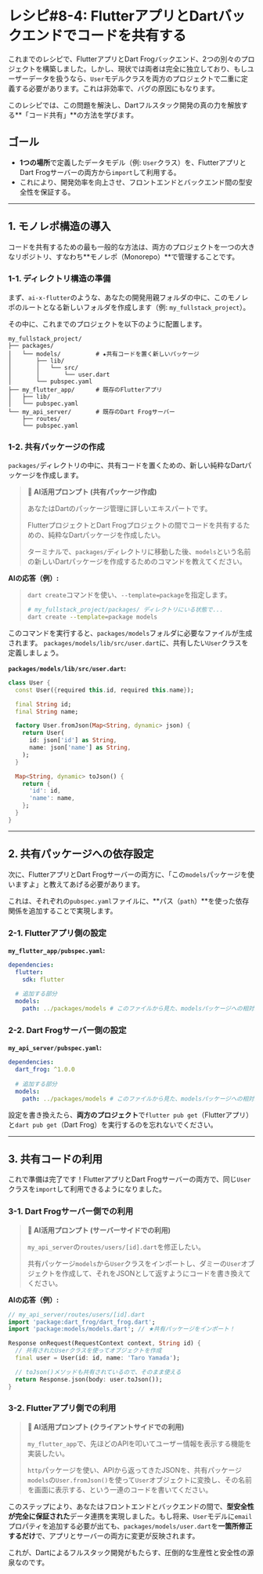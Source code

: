 # レシピ#8-4: FlutterアプリとDartバックエンドでコードを共有する

これまでのレシピで、FlutterアプリとDart Frogバックエンド、2つの別々のプロジェクトを構築しました。しかし、現状では両者は完全に独立しており、もしユーザーデータを扱うなら、`User`モデルクラスを両方のプロジェクトで二重に定義する必要があります。これは非効率で、バグの原因にもなります。

このレシピでは、この問題を解決し、Dartフルスタック開発の真の力を解放する**「コード共有」**の方法を学びます。

## ゴール

*   **1つの場所**で定義したデータモデル（例: `User`クラス）を、FlutterアプリとDart Frogサーバーの両方から`import`して利用する。
*   これにより、開発効率を向上させ、フロントエンドとバックエンド間の型安全性を保証する。

---

## 1. モノレポ構造の導入

コードを共有するための最も一般的な方法は、両方のプロジェクトを一つの大きなリポジトリ、すなわち**モノレポ（Monorepo）**で管理することです。

### 1-1. ディレクトリ構造の準備

まず、`ai-x-flutter`のような、あなたの開発用親フォルダの中に、このモノレポのルートとなる新しいフォルダを作成します（例: `my_fullstack_project`）。

その中に、これまでのプロジェクトを以下のように配置します。

```
my_fullstack_project/
├── packages/
│   └── models/          # ★共有コードを置く新しいパッケージ
│       ├── lib/
│       │   └── src/
│       │       └── user.dart
│       └── pubspec.yaml
├── my_flutter_app/      # 既存のFlutterアプリ
│   ├── lib/
│   └── pubspec.yaml
└── my_api_server/       # 既存のDart Frogサーバー
    ├── routes/
    └── pubspec.yaml
```

### 1-2. 共有パッケージの作成

`packages/`ディレクトリの中に、共有コードを置くための、新しい純粋なDartパッケージを作成します。

> **🤖 AI活用プロンプト (共有パッケージ作成)**
>
> あなたはDartのパッケージ管理に詳しいエキスパートです。
>
> FlutterプロジェクトとDart Frogプロジェクトの間でコードを共有するための、純粋なDartパッケージを作成したい。
>
> ターミナルで、`packages/`ディレクトリに移動した後、`models`という名前の新しいDartパッケージを作成するためのコマンドを教えてください。

**AIの応答（例）:**
> `dart create`コマンドを使い、`--template=package`を指定します。
> ```bash
> # my_fullstack_project/packages/ ディレクトリにいる状態で...
> dart create --template=package models
> ```

このコマンドを実行すると、`packages/models`フォルダに必要なファイルが生成されます。
`packages/models/lib/src/user.dart`に、共有したい`User`クラスを定義しましょう。

**`packages/models/lib/src/user.dart`:**
```dart
class User {
  const User({required this.id, required this.name});

  final String id;
  final String name;

  factory User.fromJson(Map<String, dynamic> json) {
    return User(
      id: json['id'] as String,
      name: json['name'] as String,
    );
  }

  Map<String, dynamic> toJson() {
    return {
      'id': id,
      'name': name,
    };
  }
}
```

---

## 2. 共有パッケージへの依存設定

次に、FlutterアプリとDart Frogサーバーの両方に、「この`models`パッケージを使いますよ」と教えてあげる必要があります。

これは、それぞれの`pubspec.yaml`ファイルに、**パス（`path`）**を使った依存関係を追加することで実現します。

### 2-1. Flutterアプリ側の設定

**`my_flutter_app/pubspec.yaml`:**
```yaml
dependencies:
  flutter:
    sdk: flutter
  
  # 追加する部分
  models:
    path: ../packages/models # このファイルから見た、modelsパッケージへの相対パス
```

### 2-2. Dart Frogサーバー側の設定

**`my_api_server/pubspec.yaml`:**
```yaml
dependencies:
  dart_frog: ^1.0.0
  
  # 追加する部分
  models:
    path: ../packages/models # このファイルから見た、modelsパッケージへの相対パス
```

設定を書き換えたら、**両方のプロジェクト**で`flutter pub get`（Flutterアプリ）と`dart pub get`（Dart Frog）を実行するのを忘れないでください。

---

## 3. 共有コードの利用

これで準備は完了です！FlutterアプリとDart Frogサーバーの両方で、同じ`User`クラスを`import`して利用できるようになりました。

### 3-1. Dart Frogサーバー側での利用

> **🤖 AI活用プロンプト (サーバーサイドでの利用)**
>
> `my_api_server`の`routes/users/[id].dart`を修正したい。
>
> 共有パッケージ`models`から`User`クラスをインポートし、ダミーの`User`オブジェクトを作成して、それをJSONとして返すようにコードを書き換えてください。

**AIの応答（例）:**
```dart
// my_api_server/routes/users/[id].dart
import 'package:dart_frog/dart_frog.dart';
import 'package:models/models.dart'; // ★共有パッケージをインポート！

Response onRequest(RequestContext context, String id) {
  // 共有されたUserクラスを使ってオブジェクトを作成
  final user = User(id: id, name: 'Taro Yamada');

  // toJson()メソッドも共有されているので、そのまま使える
  return Response.json(body: user.toJson());
}
```

### 3-2. Flutterアプリ側での利用

> **🤖 AI活用プロンプト (クライアントサイドでの利用)**
>
> `my_flutter_app`で、先ほどのAPIを叩いてユーザー情報を表示する機能を実装したい。
>
> `http`パッケージを使い、APIから返ってきたJSONを、共有パッケージ`models`の`User.fromJson()`を使って`User`オブジェクトに変換し、その名前を画面に表示する、という一連のコードを書いてください。

このステップにより、あなたはフロントエンドとバックエンドの間で、**型安全性が完全に保証された**データ連携を実現しました。もし将来、`User`モデルに`email`プロパティを追加する必要が出ても、`packages/models/user.dart`を**一箇所修正するだけ**で、アプリとサーバーの両方に変更が反映されます。

これが、Dartによるフルスタック開発がもたらす、圧倒的な生産性と安全性の源泉なのです。